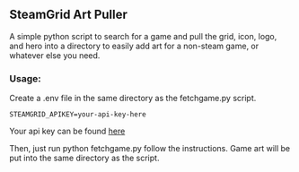 ## SteamGrid Art Puller
A simple python script to search for a game and pull the grid, icon, logo, and hero into a directory to easily add art for a non-steam game, or whatever else you need.

### Usage:
Create a .env file in the same directory as the fetchgame.py script.
```
STEAMGRID_APIKEY=your-api-key-here
```
Your api key can be found [here](https://www.steamgriddb.com/profile/preferences/api)

Then, just run python fetchgame.py follow the instructions.
Game art will be put into the same directory as the script.